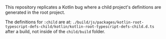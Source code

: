 This repository replicates a Kotlin bug where a child project's definitions are generated in the root project.

The definitions for `:child` are at:
`./build/js/packages/kotlin-root-typescript-defs-child/kotlin/kotlin-root-typescript-defs-child.d.ts`
after a build, not inside of the `child/build` folder.
